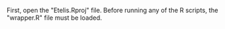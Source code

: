 First, open the "Etelis.Rproj" file. 
Before running any of the R scripts, the "wrapper.R" file must be loaded.
